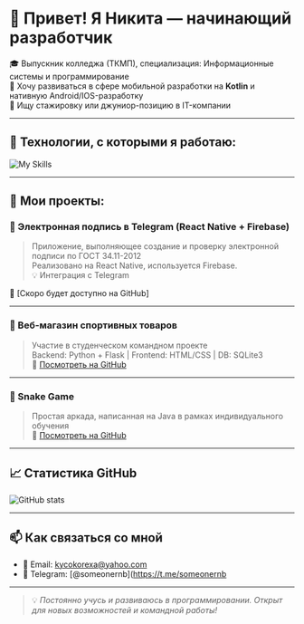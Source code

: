 # 👋 Привет! Я Никита — начинающий разработчик

🎓 Выпускник колледжа (ТКМП), специализация: Информационные системы и программирование  
📱 Хочу развиваться в сфере мобильной разработки на **Kotlin** и нативную Android/IOS-разработку  
💼 Ищу стажировку или джуниор-позицию в IT-компании

---

## 🚀 Технологии, с которыми я работаю:

![My Skills](https://skillicons.dev/icons?i=react,js,ts,java,python,kotlin,html,css,git,firebase,mysql,spring,angular)

---

## 📱 Мои проекты:

### 🔐 Электронная подпись в Telegram (React Native + Firebase)
> Приложение, выполняющее создание и проверку электронной подписи по ГОСТ 34.11-2012  
> Реализовано на React Native, используется Firebase.  
> 💡 Интеграция с Telegram

🔗 [Скоро будет доступно на GitHub]

---

### 🛒 Веб-магазин спортивных товаров
> Участие в студенческом командном проекте  
> Backend: Python + Flask | Frontend: HTML/CSS | DB: SQLite3  
🔗 [Посмотреть на GitHub](https://github.com/FR33Zz3/WebSportShop.git)

---

### 🐍 Snake Game
> Простая аркада, написанная на Java в рамках индивидуального обучения  
🔗 [Посмотреть на GitHub](https://github.com/FR33Zz3/SnakeGame.git)

---

## 📈 Статистика GitHub

![GitHub stats](https://github-readme-stats.vercel.app/api?username=FR33Zz3&show_icons=true&theme=tokyonight)

---

## 📫 Как связаться со мной

- 📧 Email: [kycokorexa@yahoo.com](mailto:kycokorexa@yahoo.com)
- 📱 Telegram: [@someonernb](https://t.me/someonernb

---

> 💡 *Постоянно учусь и развиваюсь в программировании. Открыт для новых возможностей и командной работы!*
